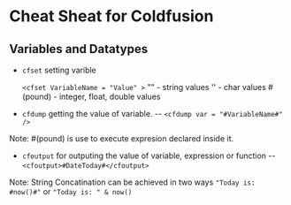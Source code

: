# Cheat Sheat for Coldfusion

## Variables and Datatypes
- `cfset` setting varible

  `<cfset VariableName = "Value" >`
  "" - string values
  '' - char values
  #(pound) - integer, float, double values
 
- `cfdump` getting the value of variable.
 -- `<cfdump var = "#VariableName#" />`
 
 Note: #(pound) is use to execute expresion declared inside it.

- `cfoutput` for outputing the value of variable, expression or function
  -- `<cfoutput>#DateToday#</cfoutput>`
  
 Note: String Concatination can be achieved in two ways `"Today is: #now()#"` or `"Today is: " & now()`

